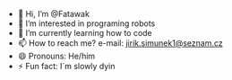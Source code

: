- 👋 Hi, I’m @Fatawak
- 👀 I’m interested in programing robots
- 🌱 I’m currently learning how to code
- 📫 How to reach me? e-mail: jirik.simunek1@seznam.cz
- 😄 Pronouns: He/him
- ⚡ Fun fact: I´m slowly dyin

<!---
Fatawak/Fatawak is a ✨ special ✨ repository because its `README.md` (this file) appears on your GitHub profile.
You can click the Preview link to take a look at your changes.
--->
